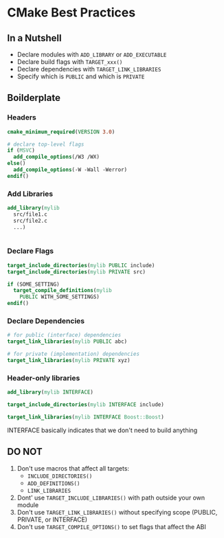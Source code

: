 # CMake Best Practices



## In a Nutshell

* Declare modules with `ADD_LIBRARY` or `ADD_EXECUTABLE`
* Declare build flags with `TARGET_xxx()`
* Declare dependencies with `TARGET_LINK_LIBRARIES`
* Specify which is `PUBLIC` and which is `PRIVATE`

## Boilderplate



### Headers

```cmake
cmake_minimum_required(VERSION 3.0)

# declare top-level flags
if (MSVC)
  add_compile_options(/W3 /WX)
else()
  add_compile_options(-W -Wall -Werror)
endif()

```

### Add Libraries

```cmake
add_library(mylib
  src/file1.c
  src/file2.c
  ...)
    
```

### Declare Flags

```cmake
target_include_directories(mylib PUBLIC include)
target_include_directories(mylib PRIVATE src)

if (SOME_SETTING)
  target_compile_definitions(mylib
    PUBLIC WITH_SOME_SETTINGS)
endif()

```

### Declare Dependencies

```cmake
# for public (interface) dependencies
target_link_libraries(mylib PUBLIC abc)

# for private (implementation) dependencies
target_link_libraries(mylib PRIVATE xyz)
```

### Header-only libraries

```cmake
add_library(mylib INTERFACE)

target_include_directories(mylib INTERFACE include)

target_link_libraries(mylib INTERFACE Boost::Boost)
```

INTERFACE basically indicates that we don't need to build anything



## DO NOT

1. Don't use macros that affect all targets:
   * `INCLUDE_DIRECTORIES()`
   * `ADD_DEFINITIONS()`
   * `LINK_LIBRARIES`
2. Dont' use `TARGET_INCLUDE_LIBRARIES()` with path outside your own module
3. Don't use `TARGET_LINK_LIBRARIES()` without specifying scope (PUBLIC, PRIVATE, or INTERFACE)
4. Don't use `TARGET_COMPILE_OPTIONS()` to set flags that affect the ABI

















